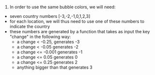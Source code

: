 1. In order to use the same bubble colors, we will need:

- seven country numbers [-3,-2,-1,0,1,2,3]
- for each location, we will thus need to use one of these numbers to indicate the country
- these numbers are generated by a function that takes as input the key "change" in the following way:
    - a change < -0.25, generates -3
    - a change < -0.05 generates -2
    - a change <= -0.001 generates -1
    - a change <= 0.05 generates 0
    - a change <= 0.25 generates 2
    - anything bigger than that generates 3
